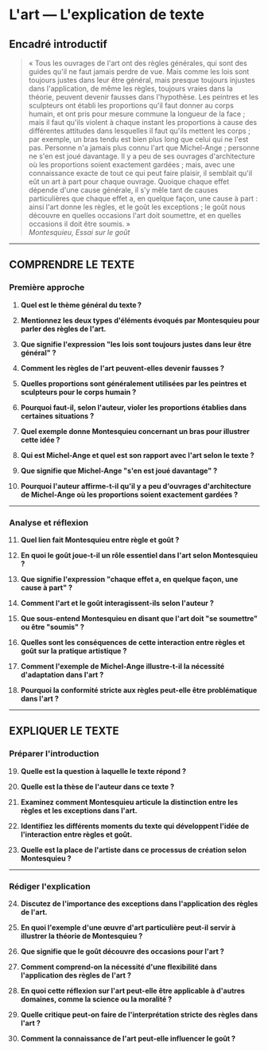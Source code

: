 # L'art — L'explication de texte

## Encadré introductif
> « Tous les ouvrages de l'art ont des règles générales, qui sont des guides qu'il ne faut jamais perdre de vue. Mais comme les lois sont toujours justes dans leur être général, mais presque toujours injustes dans l'application, de même les règles, toujours vraies dans la théorie, peuvent devenir fausses dans l'hypothèse. Les peintres et les sculpteurs ont établi les proportions qu'il faut donner au corps humain, et ont pris pour mesure commune la longueur de la face ; mais il faut qu'ils violent à chaque instant les proportions à cause des différentes attitudes dans lesquelles il faut qu'ils mettent les corps ; par exemple, un bras tendu est bien plus long que celui qui ne l'est pas. Personne n'a jamais plus connu l'art que Michel-Ange ; personne ne s'en est joué davantage. Il y a peu de ses ouvrages d'architecture où les proportions soient exactement gardées ; mais, avec une connaissance exacte de tout ce qui peut faire plaisir, il semblait qu'il eût un art à part pour chaque ouvrage. Quoique chaque effet dépende d'une cause générale, il s'y mêle tant de causes particulières que chaque effet a, en quelque façon, une cause à part : ainsi l'art donne les règles, et le goût les exceptions ; le goût nous découvre en quelles occasions l'art doit soumettre, et en quelles occasions il doit être soumis. »  
> *Montesquieu, Essai sur le goût*

---

## COMPRENDRE LE TEXTE

### Première approche

1. **Quel est le thème général du texte ?**

2. **Mentionnez les deux types d'éléments évoqués par Montesquieu pour parler des règles de l'art.**

3. **Que signifie l'expression "les lois sont toujours justes dans leur être général" ?**

4. **Comment les règles de l'art peuvent-elles devenir fausses ?**

5. **Quelles proportions sont généralement utilisées par les peintres et sculpteurs pour le corps humain ?**

6. **Pourquoi faut-il, selon l'auteur, violer les proportions établies dans certaines situations ?**

7. **Quel exemple donne Montesquieu concernant un bras pour illustrer cette idée ?**

8. **Qui est Michel-Ange et quel est son rapport avec l'art selon le texte ?**

9. **Que signifie que Michel-Ange "s'en est joué davantage" ?**

10. **Pourquoi l'auteur affirme-t-il qu'il y a peu d'ouvrages d'architecture de Michel-Ange où les proportions soient exactement gardées ?**

---

### Analyse et réflexion

11. **Quel lien fait Montesquieu entre règle et goût ?**

12. **En quoi le goût joue-t-il un rôle essentiel dans l'art selon Montesquieu ?**

13. **Que signifie l'expression "chaque effet a, en quelque façon, une cause à part" ?**

14. **Comment l'art et le goût interagissent-ils selon l'auteur ?**

15. **Que sous-entend Montesquieu en disant que l'art doit "se soumettre" ou être "soumis" ?**

16. **Quelles sont les conséquences de cette interaction entre règles et goût sur la pratique artistique ?**

17. **Comment l'exemple de Michel-Ange illustre-t-il la nécessité d'adaptation dans l'art ?**

18. **Pourquoi la conformité stricte aux règles peut-elle être problématique dans l'art ?**

---

## EXPLIQUER LE TEXTE

### Préparer l'introduction

19. **Quelle est la question à laquelle le texte répond ?**

20. **Quelle est la thèse de l'auteur dans ce texte ?**

21. **Examinez comment Montesquieu articule la distinction entre les règles et les exceptions dans l'art.**

22. **Identifiez les différents moments du texte qui développent l'idée de l'interaction entre règles et goût.**

23. **Quelle est la place de l'artiste dans ce processus de création selon Montesquieu ?**

---

### Rédiger l'explication

24. **Discutez de l'importance des exceptions dans l'application des règles de l'art.**

25. **En quoi l'exemple d'une œuvre d'art particulière peut-il servir à illustrer la théorie de Montesquieu ?**

26. **Que signifie que le goût découvre des occasions pour l'art ?**

27. **Comment comprend-on la nécessité d'une flexibilité dans l'application des règles de l'art ?**

28. **En quoi cette réflexion sur l'art peut-elle être applicable à d'autres domaines, comme la science ou la moralité ?**

29. **Quelle critique peut-on faire de l'interprétation stricte des règles dans l'art ?**

30. **Comment la connaissance de l'art peut-elle influencer le goût ?**